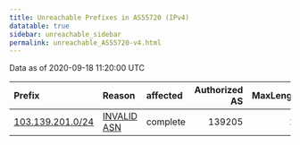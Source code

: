 ```yaml
---
title: Unreachable Prefixes in AS55720 (IPv4)
datatable: true
sidebar: unreachable_sidebar
permalink: unreachable_AS55720-v4.html
---
```


Data as of 2020-09-18 11:20:00 UTC


<div class="datatable-begin"></div>

| Prefix                                                     | Reason                                                                                                  | affected   |   Authorized AS |   MaxLength | Anchor                                       |   unreachable /24s |
|:-----------------------------------------------------------|:--------------------------------------------------------------------------------------------------------|:-----------|----------------:|------------:|:---------------------------------------------|-------------------:|
| [103.139.201.0/24](https://stat.ripe.net/103.139.201.0/24) | [INVALID ASN](https://rpki-validator.ripe.net/announcement-preview?asn=AS55720&prefix=103.139.201.0/24) | complete   |          139205 |          24 | [APNIC](unreachable_APNIC_RPKI_Root-v4.html) |                  1 |

<div class="datatable-end"></div>